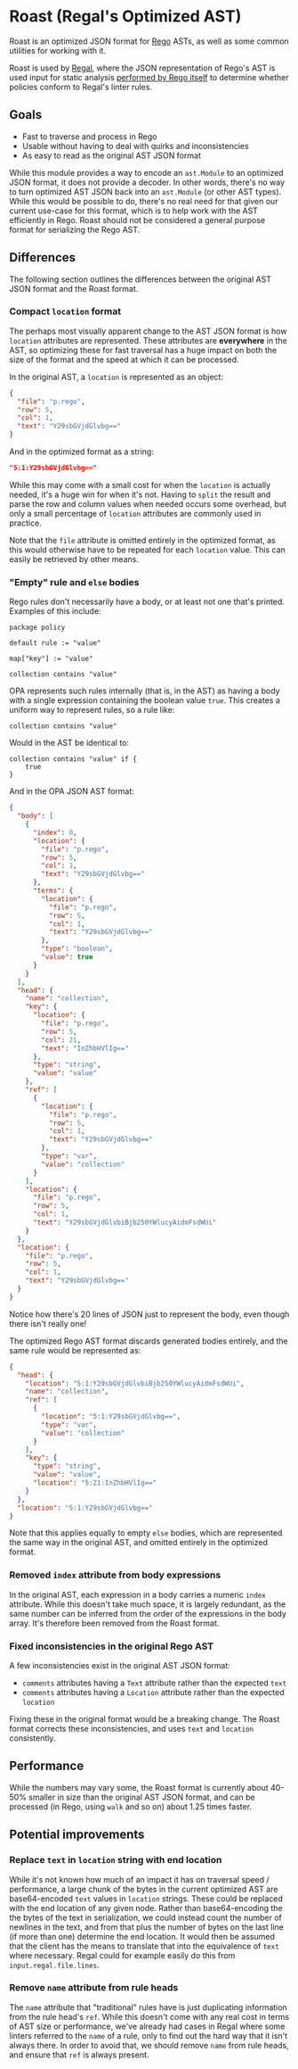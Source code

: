 # Roast (Regal's Optimized AST)

Roast is an optimized JSON format for [Rego](https://www.openpolicyagent.org/docs/latest/policy-language/) ASTs, as well
as some common utilities for working with it.

Roast is used by [Regal](https://docs.styra.com/regal), where the JSON representation of Rego's AST is used input for
static analysis [performed by Rego itself](https://www.styra.com/blog/linting-rego-with-rego/) to determine whether
policies conform to Regal's linter rules.

## Goals

- Fast to traverse and process in Rego
- Usable without having to deal with quirks and inconsistencies
- As easy to read as the original AST JSON format

While this module provides a way to encode an `ast.Module` to an optimized JSON format, it does not provide a decoder.
In other words, there's no way to turn optimized AST JSON back into an `ast.Module` (or other AST types). While this
would be possible to do, there's no real need for that given our current use-case for this format, which is to help work
with the AST efficiently in Rego. Roast should not be considered a general purpose format for serializing the Rego AST.

## Differences

The following section outlines the differences between the original AST JSON format and the Roast format.

### Compact `location` format

The perhaps most visually apparent change to the AST JSON format is how `location` attributes are represented. These
attributes are **everywhere** in the AST, so optimizing these for fast traversal has a huge impact on both the size of
the format and the speed at which it can be processed.

In the original AST, a `location` is represented as an object:

```json
{
  "file": "p.rego",
  "row": 5,
  "col": 1,
  "text": "Y29sbGVjdGlvbg=="
}
```

And in the optimized format as a string:

```json
"5:1:Y29sbGVjdGlvbg=="
```

While this may come with a small cost for when the `location` is actually needed, it's a huge win for when it's not.
Having to `split` the result and parse the row and column values when needed occurs some overhead, but only a small
percentage of `location` attributes are commonly used in practice.

Note that the `file` attribute is omitted entirely in the optimized format, as this would otherwise have to be repeated
for each `location` value. This can easily be retrieved by other means.

### "Empty" rule and `else` bodies

Rego rules don't necessarily have a body, or at least not one that's printed. Examples of this include:

```rego
package policy

default rule := "value"

map["key"] := "value"

collection contains "value"
```

OPA represents such rules internally (that is, in the AST) as having a body with a single expression containing the
boolean value `true`. This creates a uniform way to represent rules, so a rule like:

```rego
collection contains "value"
```

Would in the AST be identical to:

```rego
collection contains "value" if {
    true
}
```

And in the OPA JSON AST format:

```json
{
  "body": [
    {
      "index": 0,
      "location": {
        "file": "p.rego",
        "row": 5,
        "col": 1,
        "text": "Y29sbGVjdGlvbg=="
      },
      "terms": {
        "location": {
          "file": "p.rego",
          "row": 5,
          "col": 1,
          "text": "Y29sbGVjdGlvbg=="
        },
        "type": "boolean",
        "value": true
      }
    }
  ],
  "head": {
    "name": "collection",
    "key": {
      "location": {
        "file": "p.rego",
        "row": 5,
        "col": 21,
        "text": "InZhbHVlIg=="
      },
      "type": "string",
      "value": "value"
    },
    "ref": [
      {
        "location": {
          "file": "p.rego",
          "row": 5,
          "col": 1,
          "text": "Y29sbGVjdGlvbg=="
        },
        "type": "var",
        "value": "collection"
      }
    ],
    "location": {
      "file": "p.rego",
      "row": 5,
      "col": 1,
      "text": "Y29sbGVjdGlvbiBjb250YWlucyAidmFsdWUi"
    }
  },
  "location": {
    "file": "p.rego",
    "row": 5,
    "col": 1,
    "text": "Y29sbGVjdGlvbg=="
  }
}
```

Notice how there's 20 lines of JSON just to represent the body, even though there isn't really one!


The optimized Rego AST format discards generated bodies entirely, and the same rule would be represented as:

```json
{
  "head": {
    "location": "5:1:Y29sbGVjdGlvbiBjb250YWlucyAidmFsdWUi",
    "name": "collection",
    "ref": [
      {
        "location": "5:1:Y29sbGVjdGlvbg==",
        "type": "var",
        "value": "collection"
      }
    ],
    "key": {
      "type": "string",
      "value": "value",
      "location": "5:21:InZhbHVlIg=="
    }
  },
  "location": "5:1:Y29sbGVjdGlvbg=="
}
```

Note that this applies equally to empty `else` bodies, which are represented the same way in the original AST, and
omitted entirely in the optimized format.

### Removed `index` attribute from body expressions

In the original AST, each expression in a body carries a numeric `index` attribute. While this doesn't take much space,
it is largely redundant, as the same number can be inferred from the order of the expressions in the body array. It's
therefore been removed from the Roast format.

### Fixed inconsistencies in the original Rego AST

A few inconsistencies exist in the original AST JSON format:

- `comments` attributes having a `Text` attribute rather than the expected `text`
- `comments` attributes having a `Location` attribute rather than the expected `location`

Fixing these in the original format would be a breaking change. The Roast format corrects these inconsistencies, and
uses `text` and `location` consistently.

## Performance

While the numbers may vary some, the Roast format is currently about 40-50% smaller in size than the original AST JSON
format, and can be processed (in Rego, using `walk` and so on) about 1.25 times faster.

## Potential improvements

### Replace `text` in `location` string with end location

While it's not known how much of an impact it has on traversal speed / performance, a large chunk of the bytes in the
current optimized AST are base64-encoded `text` values in `location` strings. These could be replaced with the end
location of any given node. Rather than base64-encoding the the bytes of the text in serialization, we could instead
count the number of newlines in the text, and from that plus the number of bytes on the last line (if more than one)
determine the end location. It would then be assumed that the client has the means to translate that into the
equivalence of `text` where necessary. Regal could for example easily do this from `input.regal.file.lines`.

### Remove `name` attribute from rule heads

The `name` attribute that "traditional" rules have is just duplicating information from the rule head's
`ref`. While this doesn't come with any real cost in terms of AST size or performance, we've already had cases in
Regal where some linters referred to the `name` of a rule, only to find out the hard way that it isn't always there.
In order to avoid that, we should remove `name` from rule heads, and ensure that `ref` is always present.
